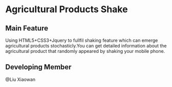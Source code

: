 # Agricultural Products Shake

## Main Feature
Using HTML5+CSS3+Jquery to fullfil shaking feature which can emerge agricultural products stochasticly.You can get detailed information about the agricultural product that randomly appeared by shaking your mobile phone.

## Developing Member

@Liu Xiaowan

